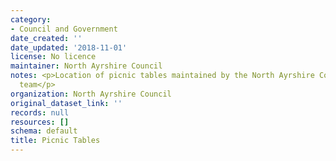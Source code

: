 ```yaml
---
category:
- Council and Government
date_created: ''
date_updated: '2018-11-01'
license: No licence
maintainer: North Ayrshire Council
notes: <p>Location of picnic tables maintained by the North Ayrshire Council Streetscene
  team</p>
organization: North Ayrshire Council
original_dataset_link: ''
records: null
resources: []
schema: default
title: Picnic Tables
---
```

